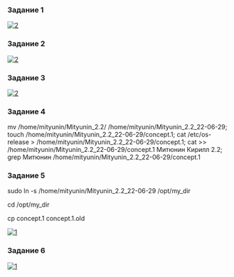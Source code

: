 ### Задание 1
<a href="https://ibb.co/WnPp5kH"><img src="https://i.ibb.co/6Y1JwHy/2.png" alt="2" border="0"></a>

### Задание 2
<a href="https://ibb.co/8zyj5pH"><img src="https://i.ibb.co/KNt9qkJ/2.png" alt="2" border="0"></a>

### Задание 3
<a href="https://ibb.co/JxR8Z8F"><img src="https://i.ibb.co/XyZ6H6k/2.png" alt="2" border="0"></a>

### Задание 4
mv /home/mityunin/Mityunin_2.2/ /home/mityunin/Mityunin_2.2_22-06-29; touch /home/mityunin/Mityunin_2.2_22-06-29/concept.1; cat /etc/os-release > /home/mityunin/Mityunin_2.2_22-06-29/concept.1; cat >> /home/mityunin/Mityunin_2.2_22-06-29/concept.1 Митюнин Кирилл 2.2; grep Митюнин /home/mityunin/Mityunin_2.2_22-06-29/concept.1

### Задание 5
sudo ln -s /home/mityunin/Mityunin_2.2_22-06-29 /opt/my_dir

cd /opt/my_dir

cp concept.1 concept.1.old

<a href="https://ibb.co/J2SXrJB"><img src="https://i.ibb.co/RPJLQwv/1.png" alt="1" border="0"></a>

### Задание 6
<a href="https://ibb.co/1G5hsKm"><img src="https://i.ibb.co/LdWbQ6Z/1.png" alt="1" border="0"></a>
